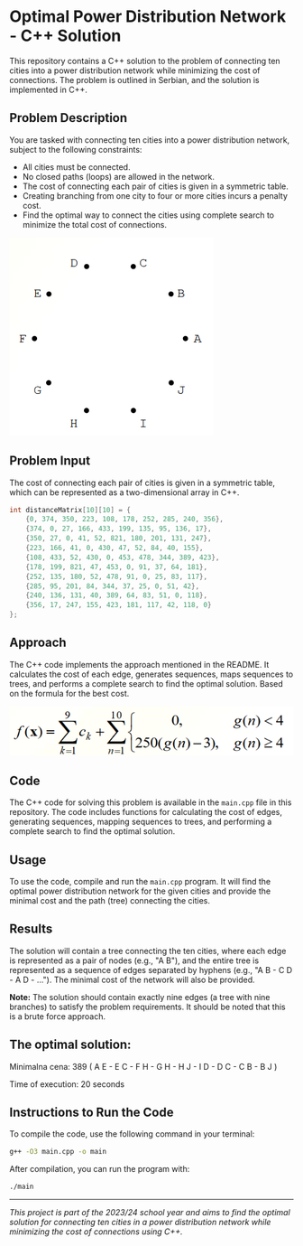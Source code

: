 # Optimal Power Distribution Network - C++ Solution

This repository contains a C++ solution to the problem of connecting ten cities into a power distribution network while minimizing the cost of connections. The problem is outlined in Serbian, and the solution is implemented in C++.

## Problem Description

You are tasked with connecting ten cities into a power distribution network, subject to the following constraints:

- All cities must be connected.
- No closed paths (loops) are allowed in the network.
- The cost of connecting each pair of cities is given in a symmetric table.
- Creating branching from one city to four or more cities incurs a penalty cost.
- Find the optimal way to connect the cities using complete search to minimize the total cost of connections.

![City graph](../media/ioa_zd_3.png)

## Problem Input

The cost of connecting each pair of cities is given in a symmetric table, which can be represented as a two-dimensional array in C++.

```cpp
int distanceMatrix[10][10] = {
    {0, 374, 350, 223, 108, 178, 252, 285, 240, 356},
    {374, 0, 27, 166, 433, 199, 135, 95, 136, 17},
    {350, 27, 0, 41, 52, 821, 180, 201, 131, 247},
    {223, 166, 41, 0, 430, 47, 52, 84, 40, 155},
    {108, 433, 52, 430, 0, 453, 478, 344, 389, 423},
    {178, 199, 821, 47, 453, 0, 91, 37, 64, 181},
    {252, 135, 180, 52, 478, 91, 0, 25, 83, 117},
    {285, 95, 201, 84, 344, 37, 25, 0, 51, 42},
    {240, 136, 131, 40, 389, 64, 83, 51, 0, 118},
    {356, 17, 247, 155, 423, 181, 117, 42, 118, 0}
};
```

## Approach

The C++ code implements the approach mentioned in the README. It calculates the cost of each edge, generates sequences, maps sequences to trees, and performs a complete search to find the optimal solution. Based on the formula for the best cost. 

![cost formula](../media/ioa_zd_3_1.png)


## Code

The C++ code for solving this problem is available in the `main.cpp` file in this repository. The code includes functions for calculating the cost of edges, generating sequences, mapping sequences to trees, and performing a complete search to find the optimal solution.

## Usage

To use the code, compile and run the `main.cpp` program. It will find the optimal power distribution network for the given cities and provide the minimal cost and the path (tree) connecting the cities.

## Results

The solution will contain a tree connecting the ten cities, where each edge is represented as a pair of nodes (e.g., "A B"), and the entire tree is represented as a sequence of edges separated by hyphens (e.g., "A B - C D - A D - ..."). The minimal cost of the network will also be provided.

**Note:** The solution should contain exactly nine edges (a tree with nine branches) to satisfy the problem requirements. It should be noted that this is a brute force approach.

## The optimal solution:
Minimalna cena: 389
( A E - E C - F H - G H - H J - I D - D C - C B - B J )

Time of execution: 20 seconds

## Instructions to Run the Code

To compile the code, use the following command in your terminal:

```bash
g++ -O3 main.cpp -o main
```

After compilation, you can run the program with:

```bash
./main
```
---

*This project is part of the 2023/24 school year and aims to find the optimal solution for connecting ten cities in a power distribution network while minimizing the cost of connections using C++.*

